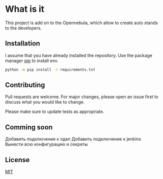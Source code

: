 # What is it

This project is add on to the Opennebula, which allow to create auto stands to the developers.

## Installation

I assume that you have already installed the repository.
Use the package manager [pip](https://pip.pypa.io/en/stable/) to install env.

```bash
python -m pip install -r requirements.txt
```


## Contributing
Pull requests are welcome. For major changes, please open an issue first to discuss what you would like to change.

Please make sure to update tests as appropriate.

## Comming soon
Добавить подключение к лдап 
Добавить подключение к jenkins
Вынести всю конфигурацию и секреты 

## License
[MIT](https://choosealicense.com/licenses/mit/)